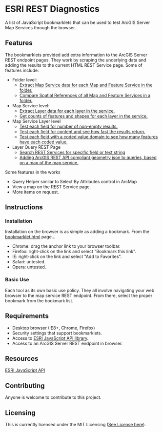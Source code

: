 # ESRI REST Diagnostics

A list of JavaScript bookmarklets that can be used to test ArcGIS Server Map Services through the browser.

## Features

The bookmarklets provided add extra information to the ArcGIS Server REST endpoint pages. They work by scraping the underlying data and adding the results to the current HTML REST Service page. Some of features include:

- Folder level:
  - [Extract Map Service data for each Map and Feature Service in the folder.](https://github.com/raykendo/ESRI_REST_Diagnostics/tree/master/MapServiceData)
  - [Compare Spatial References of all Map and Feature Services in a folder.](https://github.com/raykendo/ESRI_REST_Diagnostics/tree/master/SpatialRefCompare)
- Map Service level:
  - [Extract Layer data for each layer in the service.](https://github.com/raykendo/ESRI_REST_Diagnostics/tree/master/MapLayerData)
  - [Get counts of features and shapes for each layer in the service.](https://github.com/raykendo/ESRI_REST_Diagnostics/tree/master/MapLayerCount)
- Map Service Layer level
  - [Test each field for number of non-empty results.](https://github.com/raykendo/ESRI_REST_Diagnostics/tree/master/FieldTester)
  - [Test each field for content and see how fast the results return.](https://github.com/raykendo/ESRI_REST_Diagnostics/tree/master/FieldTester)
  - [Test each field with a coded value domain to see how many features have each coded value.](https://github.com/raykendo/ESRI_REST_Diagnostics/tree/master/DomainDataCounter)
- Layer Query REST Page
  - [Search REST Services for specific field or text string](https://github.com/raykendo/ESRI_REST_Diagnostics/tree/master/RestSearch)
  - [Adding ArcGIS REST API compliant geometry json to queries, based on a map of the map service.](https://github.com/raykendo/ESRI_REST_Diagnostics/tree/master/GeometryHelper)

Some features in the works
- Query Helper similar to Select By Attributes control in ArcMap
- View a map on the REST Service page.
- More items on request.
  
## Instructions

### Installation

Installation on the browser is as simple as adding a bookmark. From the [bookmarklet.html](https://github.com/raykendo/ESRI_REST_Diagnostics/blob/master/bookmarklets.html) page... 

- Chrome: drag the anchor link to your browser toolbar.
- Firefox: right-click on the link and select "Bookmark this link".
- IE: right-click on the link and select "Add to Favorites".
- Safari: untested.
- Opera: untested.

### Basic Use

Each tool as its own basic use policy. They all involve navigating your web browser to the map service REST endpoint. From there, select the proper bookmark from the bookmark list.

## Requirements

- Desktop browser (IE8+, Chrome, Firefox)
- Security settings that support bookmarklets.
- Access to [ESRI JavaScript API library](http://js.arcgis.com/3.10/).
- Access to an ArcGIS Server REST endpoint in browser.

## Resources

[ESRI JavaScript API](https://developers.arcgis.com/javascript/index.html)

## Contributing

Anyone is welcome to contribute to this project.

## Licensing

This is currently licensed under the MIT Licensing ([See License here](https://github.com/raykendo/ESRI_REST_Diagnostics/blob/master/LICENSE)).
